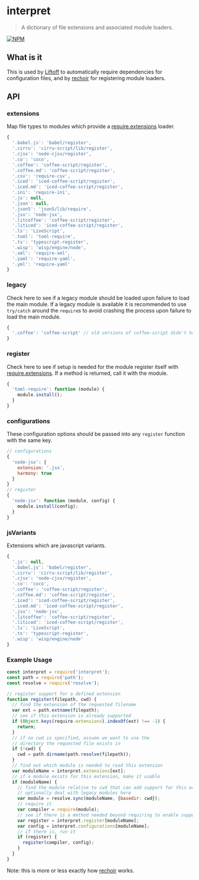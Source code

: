 # interpret
> A dictionary of file extensions and associated module loaders.

[![NPM](https://nodei.co/npm/interpret.png)](https://nodei.co/npm/interpret/)

## What is it
This is used by [Liftoff](http://github.com/tkellen/node-liftoff) to automatically require dependencies for configuration files, and by [rechoir](http://github.com/tkellen/node-rechoir) for registering module loaders.

## API

### extensions
Map file types to modules which provide a [require.extensions] loader.
```js
{
  '.babel.js': 'babel/register',
  '.cirru': 'cirru-script/lib/register',
  '.cjsx': 'node-cjsx/register',
  '.co': 'coco',
  '.coffee': 'coffee-script/register',
  '.coffee.md': 'coffee-script/register',
  '.csv': 'require-csv',
  '.iced': 'iced-coffee-script/register',
  '.iced.md': 'iced-coffee-script/register',
  '.ini': 'require-ini',
  '.js': null,
  '.json': null,
  '.json5': 'json5/lib/require',
  '.jsx': 'node-jsx',
  '.litcoffee': 'coffee-script/register',
  '.liticed': 'iced-coffee-script/register',
  '.ls': 'LiveScript',
  '.toml': 'toml-require',
  '.ts': 'typescript-register',
  '.wisp': 'wisp/engine/node',
  '.xml': 'require-xml',
  '.yaml': 'require-yaml',
  '.yml': 'require-yaml'
}
```

### legacy
Check here to see if a legacy module should be loaded upon failure to load the main module.  If a legacy module is available
it is recommended to use `try/catch` around the `require`s to avoid crashing the process upon failure to load the main module.
```js
{
  '.coffee': 'coffee-script' // old versions of coffee-script didn't have the `register` module
}
```

### register
Check here to see if setup is needed for the module register itself with [require.extensions].  If a method is returned, call it with the module.
```js
{
  'toml-require': function (module) {
    module.install();
  }
}
```

### configurations
These configuration options should be passed into any `register` function with the same key.
```js
// configurations
{
  'node-jsx': {
    extension: '.jsx',
    harmony: true
  }
}
// register
{
  'node-jsx': function (module, config) {
    module.install(config);
  }
}
```

### jsVariants
Extensions which are javascript variants.

```js
{
  '.js': null,
  '.babel.js': 'babel/register',
  '.cirru': 'cirru-script/lib/register',
  '.cjsx': 'node-cjsx/register',
  '.co': 'coco',
  '.coffee': 'coffee-script/register',
  '.coffee.md': 'coffee-script/register',
  '.iced': 'iced-coffee-script/register',
  '.iced.md': 'iced-coffee-script/register',
  '.jsx': 'node-jsx',
  '.litcoffee': 'coffee-script/register',
  '.liticed': 'iced-coffee-script/register',
  '.ls': 'LiveScript',
  '.ts': 'typescript-register',
  '.wisp': 'wisp/engine/node'
}
```

[require.extensions]: http://nodejs.org/api/globals.html#globals_require_extensions


### Example Usage
```js
const interpret = require('interpret');
const path = require('path');
const resolve = require('resolve');

// register support for a defined extension
function register(filepath, cwd) {
  // find the extension of the requested filename
  var ext = path.extname(filepath);
  // see if this extension is already supported
  if (Object.keys(require.extensions).indexOf(ext) !== -1) {
    return;
  }
  // if no cwd is specified, assume we want to use the
  // directory the requested file exists in
  if (!cwd) {
    cwd = path.dirname(path.resolve(filepath));
  }
  // find out which module is needed to read this extension
  var moduleName = interpret.extensions[ext];
  // if a module exists for this extension, make it usable
  if (moduleName) {
    // find the module relative to cwd that can add support for this extension
    // optionally deal with legacy modules here
    var module = resolve.sync(moduleName, {basedir: cwd});
    // require it
    var compiler = require(module);
    // see if there is a method needed beyond requiring to enable support
    var register = interpret.register[moduleName];
    var config = interpret.configurations[moduleName];
    // if there is, run it
    if (register) {
      register(compiler, config);
    }
  }
}
```

Note: this is more or less exactly how [rechoir](http://github.com/tkellen/node-rechoir) works.
